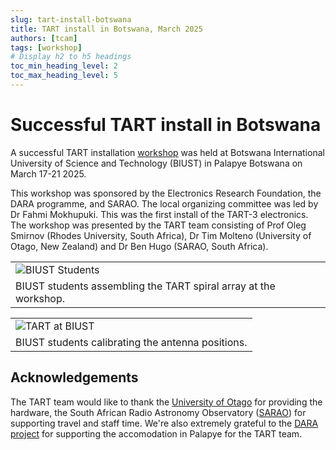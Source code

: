 ```yaml
---
slug: tart-install-botswana
title: TART install in Botswana, March 2025
authors: [tcam]
tags: [workshop]
# Display h2 to h5 headings
toc_min_heading_level: 2
toc_max_heading_level: 5
---
```


# Successful TART install in Botswana

A successful TART installation [workshop](/docs/install/workshop) was held at Botswana International University of Science and Technology (BIUST) in Palapye Botswana on March 17-21 2025. 

This workshop was sponsored by the Electronics Research Foundation, the DARA programme, and SARAO. The local organizing committee was led by Dr Fahmi Mokhupuki. This was the first install of the TART-3 electronics. The workshop was presented by the TART team consisting of Prof Oleg Smirnov (Rhodes University, South Africa), Dr Tim Molteno (University of Otago, New Zealand) and Dr Ben Hugo (SARAO, South Africa).

<!-- truncate -->

|  |
| --- |
| ![BIUST Students](/img/biust_assembly.jpg) |
| BIUST students assembling the TART spiral array at the workshop.  |

|  |
| --- |
| ![TART at BIUST](/img/biust_from_above.jpg) |
| BIUST students calibrating the antenna positions.  |

## Acknowledgements

The TART team would like to thank the [University of Otago](https://www.otago.ac.nz) for providing the hardware, the South African Radio Astronomy Observatory ([SARAO](https://www.sarao.ac.za)) for supporting travel and staff time. We're also extremely grateful to the [DARA project](https://www.dara-project.org/) for supporting the accomodation in Palapye for the TART team.
